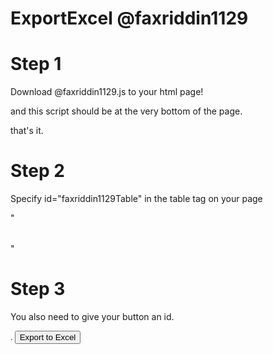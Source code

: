 # ExportExcel @faxriddin1129


# Step 1
Download @faxriddin1129.js to your html page!

 <script src="assets/js/@faxriddin1129.js.js"></script>
 and this script should be at the very bottom of the page.

 </body>
 <script src="assets/js/@faxriddin1129.js.js"></script>
 </html>
that's it.


# Step 2
 Specify id="faxriddin1129Table" in the table tag on your page

"<table id="fakhriddin1129Table"></table>"



# Step 3
You also need to give your button an id.

<sub>. <button class="btn btn-primary" id="faxriddin1129Button">Export to Excel</button> </sub>

